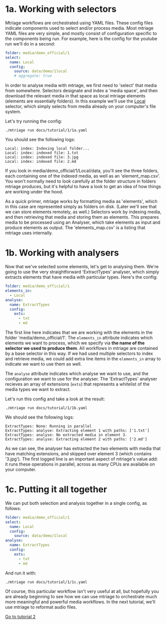 # 1a. Working with selectors

Mtriage workflows are orchestrated using YAML files. These config files
indicate components used to select and/or process media. Most mtriage YAML
files are very simple, and mostly consist of configuration specific to the
components being run. For example, here is the config for the youtube run we'll
do in a second:

```yaml
folder: media/demo_official/1
select:
  name: Local
  config:
    source: data/demo/1local
    # aggregate: true
```


In order to analyse media with mtriage, we first need to 'select' that media
from somewhere. Selectors designate and index a 'media space', and then
download the relevant media in that space as local mtriage elements (elements
are essentially folders). In this example we'll use the
[Local](../src/lib/selectors/Local) selector, which simply selects from media
already on your computer's file system.

Let's try running the config:

```
./mtriage run docs/tutorial/1/1a.yaml
```

You should see the following logs:

```
Local: index: Indexing local folder...
Local: index: indexed file: 1.txt
Local: index: indexed file: 3.jpg
Local: index: indexed file: 2.md
```

If you look in media/demo_official/1/Local/data, you'll see the three folders,
each containing one of the indexed media, as well as an 'element_map.csv'. You
won't normally need to look carefully at the folder structure in folders
mtriage produces, but it's helpful to have a look to get an idea of how things
are working under the hood. 

As a quick primer, mtriage works by formatting media as 'elements', which in
this case are represented simply as folders on disk. (Later we'll see that we
can store elements remotely, as well.) Selectors work by indexing media, and
then retrieving that media and storing them as elements. This prepares media to
be processed using an Analyser, which take elements as input and produce
elements as output. The 'elements_map.csv' is a listing that mtriage uses
internally.

# 1b. Working with analysers

Now that we've selected some elements, let's get to analysing them. We're going
to use the very straightforward 'ExtractTypes' analyser, which simply extracts
elements that have media with particular types. Here's the config:

```yaml
folder: media/demo_official/1
elements_in:
  - Local
analyse:
  name: ExtractTypes
  config:
    exts:
      - txt
      - md
```

The first line here indicates that we are working with the elements in the
folder 'media/demo_official/1'. The `elements_in` attribute indicates which
elements we want to process, which we specify via __the name of the selector we
used to produce them__. All workflows in mtriage are contained by a base
selector in this way. If we had used multiple selectors to index and retrieve
media, we could add extra line items in the `elements_in` array to indicate we
want to use them as well.

The `analyse` attribute indicates which analyse we want to use, and the
configuration we want to use for the analyser. The 'ExtractTypes' analyser
recieves an array of extensions (`exts`) that represents a whitelist of the
media types we want to extract.


Let's run this config and take a look at the result:

```
./mtriage run docs/tutorial/1/1b.yaml
```

We should see the following logs:

```
ExtractTypes: None: Running in parallel
ExtractTypes: analyse: Extracting element 1 with paths: ['1.txt']
ExtractTypes: analyse: No extracted media in element 3.
ExtractTypes: analyse: Extracting element 2 with paths: ['2.md']
```

As we can see, the analyser has extracted the two elements with media that have
matching extensions, and skipped over element 3 (which contains '3.jpg'). The
first logged line is an important aspect of mtriage's value add: it runs these
operations in parallel, across as many CPUs are available on your computer.

# 1c. Putting it all together

We can put both selection and analysis together in a single config, as follows:

```yaml
folder: media/demo_official/1
select:
  name: Local
  config:
    source: data/demo/1local
analyse:
  name: ExtractTypes
  config:
    exts:
      - txt
      - md
```

And run it with:

```
./mtriage run docs/tutorial/1/1c.yaml
```

Of course, this particular workflow isn't very useful at all, but hopefully you
are already beginning to see how we can use mtriage to orchestrate much more
meaningful and powerful media workflows. In the next tutorial, we'll use
mtriage to reformat audio files.

[Go to tutorial 2](/docs/tutorial/2/README.md)
